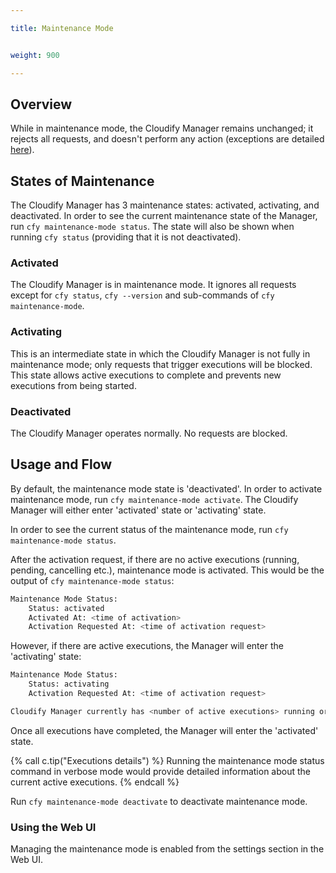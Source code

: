 ```yaml
---

title: Maintenance Mode


weight: 900

---
```


## Overview

While in maintenance mode, the Cloudify Manager remains unchanged; it rejects all requests, and doesn't perform any action (exceptions are detailed [here](#activated)).

## States of Maintenance

The Cloudify Manager has 3 maintenance states: activated, activating, and deactivated.
In order to see the current maintenance state of the Manager, run `cfy maintenance-mode status`. The state will also be shown when running `cfy status` (providing that it is not deactivated).

### Activated
The Cloudify Manager is in maintenance mode. It ignores all requests except for `cfy status`, `cfy --version` and sub-commands of `cfy maintenance-mode`.
### Activating
This is an intermediate state in which the Cloudify Manager is not fully in maintenance mode; only requests that trigger executions will be blocked.
This state allows active executions to complete and prevents new executions from being started.
### Deactivated
The Cloudify Manager operates normally. No requests are blocked.

## Usage and Flow
By default, the maintenance mode state is 'deactivated'.
In order to activate maintenance mode, run `cfy maintenance-mode activate`. The Cloudify Manager will either enter 'activated' state or 'activating' state.

In order to see the current status of the maintenance mode, run `cfy maintenance-mode status`.

After the activation request, if there are no active executions (running, pending, cancelling etc.), maintenance mode is activated.
This would be the output of `cfy maintenance-mode status`:
```bash
Maintenance Mode Status:
	Status:	activated
	Activated At: <time of activation>
	Activation Requested At: <time of activation request>
```
However, if there are active executions, the Manager will enter the 'activating' state:
```bash
Maintenance Mode Status:
	Status:	activating
	Activation Requested At: <time of activation request>

Cloudify Manager currently has <number of active executions> running or pending executions. Waiting for them to finish before activating.
```
Once all executions have completed, the Manager will enter the 'activated' state.

{% call c.tip("Executions details") %}
Running the maintenance mode status command in verbose mode would provide detailed information about the current active executions.
{% endcall %}

Run `cfy maintenance-mode deactivate` to deactivate maintenance mode.

### Using the Web UI
Managing the maintenance mode is enabled from the settings section in the Web UI.